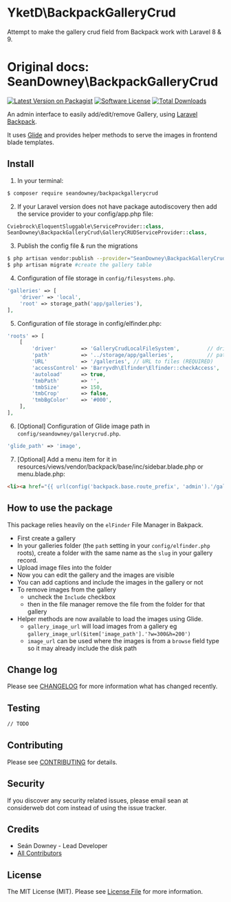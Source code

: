 # YketD\BackpackGalleryCrud

Attempt to make the gallery crud field from Backpack work with Laravel 8 & 9.



# Original docs: SeanDowney\BackpackGalleryCrud

[![Latest Version on Packagist][ico-version]](link-packagist)
[![Software License][ico-license]](LICENSE.md)
[![Total Downloads][ico-downloads]][link-downloads]

An admin interface to easily add/edit/remove Gallery, using [Laravel Backpack](laravelbackpack.com).

It uses [Glide](http://glide.thephpleague.com/) and provides helper methods to serve the images in frontend blade templates.

## Install

1) In your terminal:

``` bash
$ composer require seandowney/backpackgallerycrud
```

2) If your Laravel version does not have package autodiscovery then add the service provider to your config/app.php file:
```php
Cviebrock\EloquentSluggable\ServiceProvider::class,
SeanDowney\BackpackGalleryCrud\GalleryCRUDServiceProvider::class,
```

3) Publish the config file & run the migrations
```bash
$ php artisan vendor:publish --provider="SeanDowney\BackpackGalleryCrud\GalleryCRUDServiceProvider" #publish config, view  and migration files
$ php artisan migrate #create the gallery table
```

4) Configuration of file storage in `config/filesystems.php`.

```php
'galleries' => [
    'driver' => 'local',
    'root' => storage_path('app/galleries'),
],
```

5) Configuration of file storage in config/elfinder.php:

```php
'roots' => [
    [
        'driver'        => 'GalleryCrudLocalFileSystem',         // driver for accessing file system (REQUIRED)
        'path'          => '../storage/app/galleries',           // path to files - relative to `public` (REQUIRED)
        'URL'           => '/galleries', // URL to files (REQUIRED)
        'accessControl' => 'Barryvdh\Elfinder\Elfinder::checkAccess',
        'autoload'      => true,
        'tmbPath'       => '',
        'tmbSize'       => 150,
        'tmbCrop'       => false,
        'tmbBgColor'    => '#000',
    ],
],
```

6) [Optional] Configuration of Glide image path in `config/seandowney/gallerycrud.php`.

```php
'glide_path' => 'image',
```

7) [Optional] Add a menu item for it in resources/views/vendor/backpack/base/inc/sidebar.blade.php or menu.blade.php:

```html
<li><a href="{{ url(config('backpack.base.route_prefix', 'admin').'/gallery') }}"><i class="fa fa-picture-o"></i> <span>Gallery</span></a></li>
```

## How to use the package
This package relies heavily on the `elFinder` File Manager in Bakpack.

* First create a gallery
* In your galleries folder (the `path` setting in your `config/elfinder.php` roots), create a folder with the same name as the `slug` in your gallery record.
* Upload image files into the folder
* Now you can edit the gallery and the images are visible
* You can add captions and include the images in the gallery or not
* To remove images from the gallery
  * uncheck the `Include` checkbox
  * then in the file manager remove the file from the folder for that gallery
* Helper methods are now available to load the images using Glide.
  * `gallery_image_url` will load images from a gallery eg `gallery_image_url($item['image_path'].'?w=300&h=200')`
  * `image_url` can be used where the images is from a `browse` field type so it may already include the disk path

## Change log

Please see [CHANGELOG](CHANGELOG.md) for more information what has changed recently.


## Testing

``` bash
// TODO
```

## Contributing

Please see [CONTRIBUTING](CONTRIBUTING.md) for details.

## Security

If you discover any security related issues, please email sean at considerweb dot com instead of using the issue tracker.

## Credits

- Seán Downey - Lead Developer
- [All Contributors][link-contributors]

## License

The MIT License (MIT). Please see [License File](LICENSE.md) for more information.

[ico-version]: https://img.shields.io/packagist/v/seandowney/backpackgallerycrud.svg?style=flat-square
[ico-license]: https://img.shields.io/badge/license-MIT-brightgreen.svg?style=flat-square
[ico-downloads]: https://img.shields.io/packagist/dt/seandowney/backpackgallerycrud.svg?style=flat-square

[link-packagist]: https://packagist.org/packages/seandowney/backpackgallerycrud
[link-downloads]: https://packagist.org/packages/seandowney/backpackgallerycrud
[link-contributors]: ../../contributors
